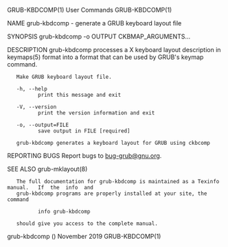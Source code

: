 GRUB-KBDCOMP(1)                              User Commands                             GRUB-KBDCOMP(1)

NAME
       grub-kbdcomp - generate a GRUB keyboard layout file

SYNOPSIS
       grub-kbdcomp -o OUTPUT CKBMAP_ARGUMENTS...

DESCRIPTION
       grub-kbdcomp  processes a X keyboard layout description in keymaps(5) format into a format that
       can be used by GRUB's keymap command.

       Make GRUB keyboard layout file.

       -h, --help
              print this message and exit

       -V, --version
              print the version information and exit

       -o, --output=FILE
              save output in FILE [required]

       grub-kbdcomp generates a keyboard layout for GRUB using ckbcomp

REPORTING BUGS
       Report bugs to <bug-grub@gnu.org>.

SEE ALSO
       grub-mklayout(8)

       The full documentation for grub-kbdcomp is maintained as a Texinfo manual.   If  the  info  and
       grub-kbdcomp programs are properly installed at your site, the command

              info grub-kbdcomp

       should give you access to the complete manual.

grub-kbdcomp ()                              November 2019                             GRUB-KBDCOMP(1)
